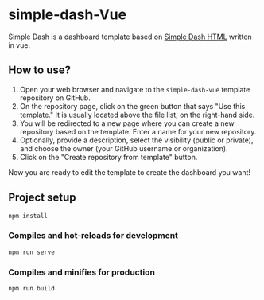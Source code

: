 # simple-dash-Vue
Simple Dash is a dashboard template based on [Simple Dash HTML](https://github.com/rexomin/simple-dash-html) written in vue.

## How to use?
1. Open your web browser and navigate to the `simple-dash-vue` template repository on GitHub.
1. On the repository page, click on the green button that says "Use this template." It is usually located above the file list, on the right-hand side.
1. You will be redirected to a new page where you can create a new repository based on the template. Enter a name for your new repository.
1. Optionally, provide a description, select the visibility (public or private), and choose the owner (your GitHub username or organization).
1. Click on the "Create repository from template" button.

Now you are ready to edit the template to create the dashboard you want!

## Project setup
```
npm install
```

### Compiles and hot-reloads for development
```
npm run serve
```

### Compiles and minifies for production
```
npm run build
```
